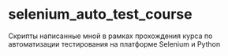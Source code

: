 # selenium_auto_test_course
Скрипты написанные мной в рамках прохождения курса по автоматизации тестирования на платформе Selenium и Python
